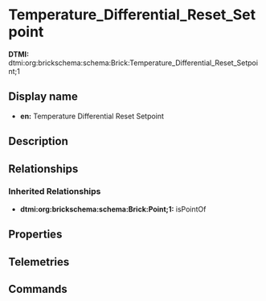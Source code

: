 # Temperature_Differential_Reset_Setpoint
**DTMI:** dtmi:org:brickschema:schema:Brick:Temperature_Differential_Reset_Setpoint;1
## Display name
- **en:** Temperature Differential Reset Setpoint
## Description
## Relationships
### Inherited Relationships
* **dtmi:org:brickschema:schema:Brick:Point;1:** isPointOf
## Properties
## Telemetries
## Commands
